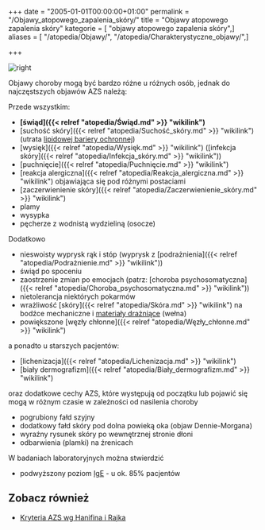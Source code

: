 +++
date = "2005-01-01T00:00:00+01:00"
permalink = "/Objawy_atopowego_zapalenia_skóry/"
title = "Objawy atopowego zapalenia skóry"
kategorie = [ "objawy atopowego zapalenia skóry",]
aliases = [ "/atopedia/Objawy/", "/atopedia/Charakterystyczne_objawy/",]

+++

![](/images/pecherzyki.png "right")

Objawy choroby mogą być bardzo różne u różnych osób, jednak do najczęstszych objawów AZS należą:

Przede wszystkim:

-   **[świąd]({{< relref "atopedia/Świąd.md" >}} "wikilink")**
-   [suchość skóry]({{< relref "atopedia/Suchość_skóry.md" >}} "wikilink") (utrata [lipidowej bariery ochronnej](/atopedia/Płaszcz_lipidowy "wikilink"))
-   [wysięk]({{< relref "atopedia/Wysięk.md" >}} "wikilink") ([infekcja skóry]({{< relref "atopedia/Infekcja_skóry.md" >}} "wikilink"))
-   [puchnięcie]({{< relref "atopedia/Puchnięcie.md" >}} "wikilink")
-   [reakcja alergiczna]({{< relref "atopedia/Reakcja_alergiczna.md" >}} "wikilink") objawiająca się pod różnymi postaciami
-   [zaczerwienienie skóry]({{< relref "atopedia/Zaczerwienienie_skóry.md" >}} "wikilink")
-   plamy
-   wysypka
-   pęcherze z wodnistą wydzieliną (osocze)

Dodatkowo

-   nieswoisty wyprysk rąk i stóp (wyprysk z [podrażnienia]({{< relref "atopedia/Podrażnienie.md" >}} "wikilink"))
-   świąd po spoceniu
-   zaostrzenie zmian po emocjach (patrz: [choroba psychosomatyczna]({{< relref "atopedia/Choroba_psychosomatyczna.md" >}} "wikilink"))
-   nietolerancja niektórych pokarmów
-   wrażliwość [skóry]({{< relref "atopedia/Skóra.md" >}} "wikilink") na bodźce mechaniczne i [materiały drażniące](/atopedia/Podrażnienie "wikilink") (wełna)
-   powiększone [węzły chłonne]({{< relref "atopedia/Węzły_chłonne.md" >}} "wikilink")

a ponadto u starszych pacjentów:

-   [lichenizacja]({{< relref "atopedia/Lichenizacja.md" >}} "wikilink")
-   [biały dermografizm]({{< relref "atopedia/Biały_dermografizm.md" >}} "wikilink")

oraz dodatkowe cechy AZS, które występują od początku lub pojawić się mogą w różnym czasie w zależności od nasilenia choroby

-   pogrubiony fałd szyjny
-   dodatkowy fałd skóry pod dolna powieką oka (objaw Dennie-Morgana)
-   wyraźny rysunek skóry po wewnętrznej stronie dłoni
-   odbarwienia (plamki) na źrenicach

W badaniach laboratoryjnych można stwierdzić

-   podwyższony poziom [IgE](/atopedia/IgE "wikilink") - u ok. 85% pacjentów

Zobacz również
--------------

-   [Kryteria AZS wg Hanifina i Rajka](/atopedia/Kryteria "wikilink")
